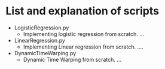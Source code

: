 # List and explanation of scripts
- LogisticRegression.py
  - Implementing logistic regression from scratch. ...
- LinearRegression.py
  - Implementing Linear regression from scratch. ....
- DynamicTimeWarping.py
  - Dynamic Time Warping from scratch. ...
